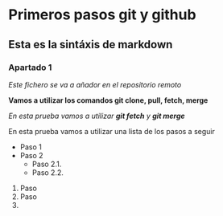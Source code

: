 # Primeros pasos git y github 
## Esta es la sintáxis de markdown
### Apartado 1

*Este fichero se va a añador en el repositorio remoto*

**Vamos a utilizar los comandos git clone, pull, fetch, merge**

*En esta prueba vamos a utilizar **git fetch** y **git merge***

En esta prueba vamos a utilizar una lista de los pasos a seguir 

* Paso 1
* Paso 2
  * Paso 2.1.
  * Paso 2.2.
 
1. Paso
2. Paso
3.    
